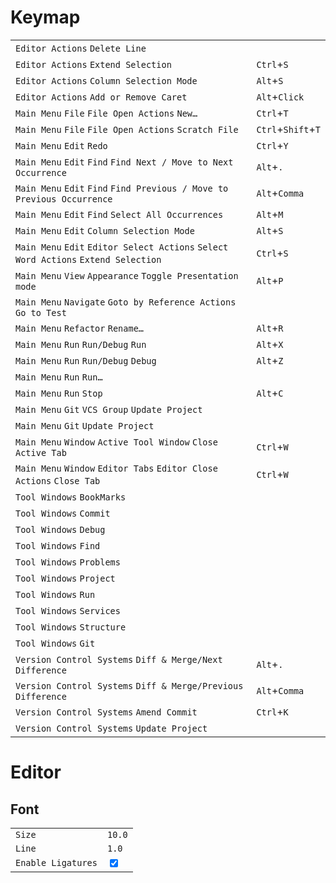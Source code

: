 # Keymap
|                                                                                     |                    |
|-------------------------------------------------------------------------------------|--------------------|
| `Editor Actions` `Delete Line`                                                      |                    |
| `Editor Actions` `Extend Selection`                                                 | `Ctrl`+`S`         |
| `Editor Actions` `Column Selection Mode`                                            | `Alt`+`S`          |
| `Editor Actions` `Add or Remove Caret`                                              | `Alt`+`Click`      |
| `Main Menu` `File` `File Open Actions` `New…`                                       | `Ctrl`+`T`         |
| `Main Menu` `File` `File Open Actions` `Scratch File`                               | `Ctrl`+`Shift`+`T` |
| `Main Menu` `Edit` `Redo`                                                           | `Ctrl`+`Y`         |
| `Main Menu` `Edit` `Find` `Find Next / Move to Next Occurrence`                     | `Alt`+`.`          |
| `Main Menu` `Edit` `Find` `Find Previous / Move to Previous Occurrence`             | `Alt`+`Comma`      |
| `Main Menu` `Edit` `Find` `Select All Occurrences`                                  | `Alt`+`M`          |
| `Main Menu` `Edit` `Column Selection Mode`                                          | `Alt`+`S`          |
| `Main Menu` `Edit` `Editor Select Actions` `Select Word Actions` `Extend Selection` | `Ctrl`+`S`         |
| `Main Menu` `View` `Appearance` `Toggle Presentation mode`                          | `Alt`+`P`          |
| `Main Menu` `Navigate` `Goto by Reference Actions` `Go to Test`                     |                    |
| `Main Menu` `Refactor` `Rename…`                                                    | `Alt`+`R`          |
| `Main Menu` `Run` `Run/Debug` `Run`                                                 | `Alt`+`X`          |
| `Main Menu` `Run` `Run/Debug` `Debug`                                               | `Alt`+`Z`          |
| `Main Menu` `Run` `Run…`                                                            |                    |
| `Main Menu` `Run` `Stop`                                                            | `Alt`+`C`          |
| `Main Menu` `Git` `VCS Group` `Update Project`                                      |                    |
| `Main Menu` `Git` `Update Project`                                                  |                    |
| `Main Menu` `Window` `Active Tool Window` `Close Active Tab`                        | `Ctrl`+`W`         |
| `Main Menu` `Window` `Editor Tabs` `Editor Close Actions` `Close Tab`               | `Ctrl`+`W`         |
| `Tool Windows` `BookMarks`                                                          |                    |
| `Tool Windows` `Commit`                                                             |                    |
| `Tool Windows` `Debug`                                                              |                    |
| `Tool Windows` `Find`                                                               |                    |
| `Tool Windows` `Problems`                                                           |                    |
| `Tool Windows` `Project`                                                            |                    |
| `Tool Windows` `Run`                                                                |                    |
| `Tool Windows` `Services`                                                           |                    |
| `Tool Windows` `Structure`                                                          |                    |
| `Tool Windows` `Git`                                                                |                    |
| `Version Control Systems` `Diff & Merge/Next Difference`                            | `Alt`+`.`          |
| `Version Control Systems` `Diff & Merge/Previous Difference`                        | `Alt`+`Comma`      |
| `Version Control Systems` `Amend Commit`                                            | `Ctrl`+`K`         |
| `Version Control Systems` `Update Project`                                          |                    |

# Editor
## Font
|                    |                                 |
|--------------------|---------------------------------|
| `Size`             | `10.0`                          |
| `Line`             | `1.0`                           |
| `Enable Ligatures` | <input type="checkbox" checked> |
